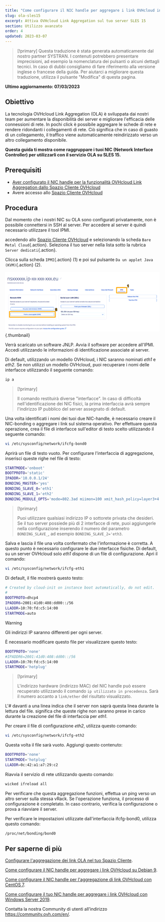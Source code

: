 ```yaml
---
title: "Come configurare il NIC handle per aggregare i link OVHcloud in SLES 15"
slug: ola-sles15
excerpt: Attiva OVHcloud Link Aggregation sul tuo server SLES 15
section: Utilizzo avanzato
order: 4
updated: 2023-03-07
---
```


> [!primary]
> Questa traduzione è stata generata automaticamente dal nostro partner SYSTRAN. I contenuti potrebbero presentare imprecisioni, ad esempio la nomenclatura dei pulsanti o alcuni dettagli tecnici. In caso di dubbi consigliamo di fare riferimento alla versione inglese o francese della guida. Per aiutarci a migliorare questa traduzione, utilizza il pulsante "Modifica" di questa pagina.
>

**Ultimo aggiornamento: 07/03/2023**

## Obiettivo

La tecnologia OVHcloud Link Aggregation (OLA) è sviluppata dai nostri team per aumentare la disponibilità dei server e migliorare l'efficacia delle connessioni di rete. In pochi click è possibile aggregare le schede di rete e rendere ridondanti i collegamenti di rete. Ciò significa che in caso di guasto di un collegamento, il traffico viene automaticamente reindirizzato verso un altro collegamento disponibile.

**Questa guida ti mostra come raggruppare i tuoi NIC (Network Interface Controller) per utilizzarli con il servizio OLA su SLES 15.**

## Prerequisiti

- [Aver configurato il NIC handle per la funzionalità OVHcloud Link Aggregation dallo Spazio Cliente OVHcloud](https://docs.ovh.com/it/dedicated/ola-manager/)
- Avere accesso allo [Spazio Cliente OVHcloud](https://www.ovh.com/auth/?action=gotomanager&from=https://www.ovh.it/&ovhSubsidiary=it)

## Procedura

Dal momento che i nostri NIC su OLA sono configurati privatamente, non è possibile connettersi in SSH al server. Per accedere al server è quindi necessario utilizzare il tool IPMI.

accedendo allo [Spazio Cliente OVHcloud](https://www.ovh.com/auth/?action=gotomanager&from=https://www.ovh.it/&ovhSubsidiary=it) e selezionando la scheda `Bare Metal Cloud`{.action}. Seleziona il tuo server nella lista sotto la rubrica `Server dedicati`{.action}.

Clicca sulla scheda `IPMI`{.action} (1) e poi sul pulsante `Da un applet Java (KVM)`{.action} (2).

![remote kvm](images/remote_kvm2022.png){.thumbnail}

Verrà scaricato un software JNLP. Avvia il software per accedere all'IPMI. Accedi utilizzando le informazioni di identificazione associate al server.

Di default, utilizzando un modello OVHcloud, i NIC saranno nominati *eth1* e *eth2*. Se non utilizzi un modello OVHcloud, puoi recuperare i nomi delle interfacce utilizzando il seguente comando:

```bash
ip a
```

> [!primary]
>
> Il comando restituirà diverse "interfacce". In caso di difficoltà nell'identificazione dei NIC fisici, la prima interfaccia avrà sempre l'indirizzo IP pubblico del server assegnato di default.
>

Una volta identificati i nomi dei tuoi due NIC-handle, è necessario creare il NIC-bonding o aggregare i link sul sistema operativo. Per effettuare questa operazione, crea il file di interfacce sull'editor di testo scelto utilizzando il seguente comando:

```bash
vi /etc/sysconfig/network/ifcfg-bond0
```

Aprirà un file di testo vuoto. Per configurare l'interfaccia di aggregazione, inserisci queste righe nel file di testo:

```bash
STARTMODE='onboot'
BOOTPROTO='static'
IPADDR='10.0.0.1/24'
BONDING_MASTER='yes'
BONDING_SLAVE_0='eth1'
BONDING_SLAVE_1='eth2'
BONDING_MODULE_OPTS='mode=802.3ad miimon=100 xmit_hash_policy=layer3+4'
```

> [!primary]
>
> Puoi utilizzare qualsiasi indirizzo IP o sottorete privata che desideri.
> Se il tuo server possiede più di 2 interfacce di rete, puoi aggiungerle nella configurazione inserendo il numero del parametro `BONDING_SLAVE_`, ad esempio `BONDING_SLAVE_2='eth3`.
>

Salva e lascia il file una volta confermato che l'informazione è corretta.  A questo punto è necessario configurare le due interfacce fisiche. Di default, su un server OVHcloud solo *eth1* dispone di un file di configurazione. Apri il comando:

```bash
vi /etc/sysconfig/network/ifcfg-eth1
```

Di default, il file mostrerà questo testo:

```bash
# Created by cloud-init on instance boot automatically, do not edit.
#
BOOTPROTO=dhcp4
IPADDR6=2001:41d0:408:dd00::/56
LLADDR=10:70:fd:c5:14:00
STARTMODE=auto
```

> [!warning]
>
> Gli indirizzi IP saranno differenti per ogni server.
>

È necessario modificare questo file per visualizzare questo testo:

```bash
BOOTPROTO='none'
#IPADDR6=2001:41d0:408:dd00::/56
LLADDR=10:70:fd:c5:14:00
STARTMODE='hotplug'
```

> [!primary]
>
> L'indirizzo hardware (indirizzo MAC) del NIC handle può essere recuperato utilizzando il comando `ip utilizzato in precedenza`. Sarà il numero accanto a `link/ether` del risultato visualizzato.
>

L'*#* davanti a una linea indica che il server non saprà questa linea durante la lettura del file. significa che queste righe non saranno prese in carico durante la creazione del file di interfaccia per *eth1*.

Per creare il file di configurazione *eth2*, utilizza questo comando:

```bash
vi /etc/sysconfig/network/ifcfg-eth2
```

Questa volta il file sarà vuoto. Aggiungi questo contenuto:

```bash
BOOTPROTO='none'
STARTMODE='hotplug'
LLADDR=0c:42:a1:a7:29:c2
```

Riavvia il servizio di rete utilizzando questo comando:

```bash
wicked ifreload all
```

Per verificare che questa aggregazione funzioni, effettua un ping verso un altro server sulla stessa vRack. Se l'operazione funziona, il processo di configurazione è completato. In caso contrario, verifica la configurazione o prova a riavviare il server.

Per verificare le impostazioni utilizzate dall'interfaccia ifcfg-bond0, utilizza questo comando:

```bash
/proc/net/bonding/bond0
```

## Per saperne di più

[Configurare l'aggregazione dei link OLA nel tuo Spazio Cliente](https://docs.ovh.com/it/dedicated/ola-manager/).

[Come configurare il NIC handle per aggregare i link OVHcloud su Debian 9](https://docs.ovh.com/it/dedicated/ola-debian9/).

[Come configurare il NIC handle per l'aggregazione di link OVHcloud con CentOS 7](https://docs.ovh.com/it/dedicated/ola-centos7/).

[Come configurare il tuo NIC handle per aggregare i link OVHcloud con Windows Server 2019](https://docs.ovh.com/it/dedicated/ola-w2k19/).

Contatta la nostra Community di utenti all’indirizzo <https://community.ovh.com/en/>.
